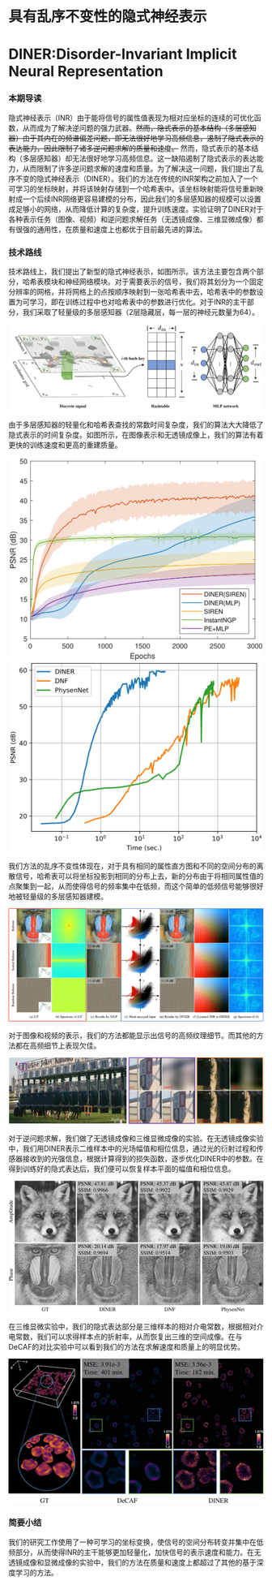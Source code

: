 # 具有乱序不变性的隐式神经表示
# DINER:Disorder-Invariant Implicit Neural Representation

### 本期导读

隐式神经表示（INR）由于能将信号的属性值表现为相对应坐标的连续的可优化函数，从而成为了解决逆问题的强力武器。~~然而，隐式表示的基本结构（多层感知器）由于其内在的频谱偏差问题，即无法很好地学习高频信息，遏制了隐式表示的表达能力，因此限制了诸多逆问题求解的质量和速度。~~ 然而，隐式表示的基本结构（多层感知器）却无法很好地学习高频信息。这一缺陷遏制了隐式表示的表达能力，从而限制了许多逆问题求解的速度和质量。为了解决这一问题，我们提出了乱序不变的隐式神经表示（DINER）。我们的方法在传统的INR架构之前加入了一个可学习的坐标映射，并将该映射存储到一个哈希表中。该坐标映射能将信号重新映射成一个后续INR网络更容易建模的分布，因此我们的多层感知器的规模可以设置成足够小的网络，从而降低计算的复杂度，提升训练速度。实验证明了DINER对于各种表示任务（图像、视频）和逆问题求解任务（无透镜成像、三维显微成像）都有很强的通用性，在质量和速度上也都优于目前最先进的算法。

### 技术路线

技术路线上，我们提出了新型的隐式神经表示，如图所示。该方法主要包含两个部分，哈希表模块和神经网络模块。对于需要表示的信号，我们将其划分为一个固定分辨率的网格，并将网格上的点按顺序映射到一张哈希表中去，哈希表中的参数设置为可学习，即在训练过程中也对哈希表中的参数进行优化。对于INR的主干部分，我们采取了轻量级的多层感知器（2层隐藏层，每一层的神经元数量为64）。

![avatar](full_res_hashmapping.png)

由于多层感知器的轻量化和哈希表查找的常数时间复杂度，我们的算法大大降低了隐式表示的时间复杂度。如图所示，在图像表示和无透镜成像上，我们的算法有着更快的训练速度和更高的重建质量。

<center class="half">
    <img src="PSNR_over_epochs.png" width="500"/>
    <img src="lensless_PSNR_over_time.png" width="500"/>
</center>


我们方法的乱序不变性体现在，对于具有相同的属性直方图和不同的空间分布的离散信号，哈希表可以将坐标投影到相同的分布上去，新的分布由于将相同属性值的点聚集到一起，从而使得信号的频率集中在低频，而这个简单的低频信号能够很好地被轻量级的多层感知器建模。

![avatar](freq_cmp_baboon.png)

对于图像和视频的表示，我们的方法都能显示出信号的高频纹理细节。而其他的方法都在高频细节上表现欠佳。

![avatar](res_video_cmp.jpg)

对于逆问题求解，我们做了无透镜成像和三维显微成像的实验。在无透镜成像实验中，我们用DINER表示二维样本中的光场幅值和相位信息，通过光的衍射过程和传感器接收到的光强信息，根据计算得到的损失函数，逐步优化DINER中的参数。在得到训练好的隐式表达后，我们便可以恢复样本平面的幅值和相位信息。

![avatar](res_lensless.png)

在三维显微实验中，我们的隐式表达部分是三维样本的相对介电常数，根据相对介电常数，我们可以求得样本点的折射率，从而恢复出三维的空间成像。在与DeCAF的对比实验中可以看到我们的方法在求解速度和质量上的明显优势。

![avatar](RI_IDT.png)

### 简要小结

我们的研究工作使用了一种可学习的坐标变换，使信号的空间分布转变并集中在低频部分，从而使得INR的主干能够更加轻量化，加快信号的表示速度和能力。在无透镜成像和显微成像的实验中，我们的方法在质量和速度上都超过了其他的基于深度学习的方法。
